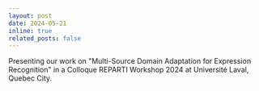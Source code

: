 ```yaml
---
layout: post
date: 2024-05-21
inline: true
related_posts: false
---
```


Presenting our work on "Multi-Source Domain Adaptation for Expression Recognition" in a Colloque REPARTI Workshop 2024 at Université Laval, Quebec City. 